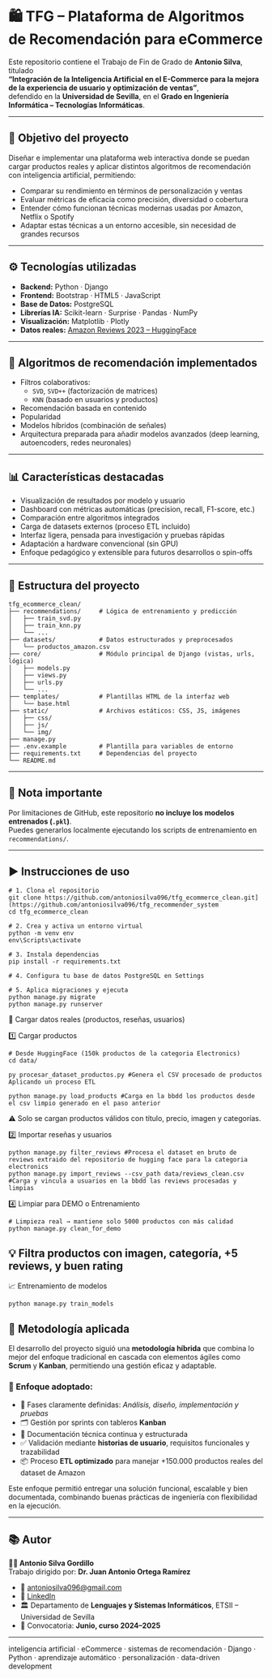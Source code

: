 # 🛍️ TFG – Plataforma de Algoritmos de Recomendación para eCommerce

Este repositorio contiene el Trabajo de Fin de Grado de **Antonio Silva**, titulado  
**“Integración de la Inteligencia Artificial en el E-Commerce para la mejora de la experiencia de usuario y optimización de ventas”**,  
defendido en la **Universidad de Sevilla**, en el **Grado en Ingeniería Informática – Tecnologías Informáticas**.

---

## 🎯 Objetivo del proyecto

Diseñar e implementar una plataforma web interactiva donde se puedan cargar productos reales y aplicar distintos algoritmos de recomendación con inteligencia artificial, permitiendo:

- Comparar su rendimiento en términos de personalización y ventas
- Evaluar métricas de eficacia como precisión, diversidad o cobertura
- Entender cómo funcionan técnicas modernas usadas por Amazon, Netflix o Spotify
- Adaptar estas técnicas a un entorno accesible, sin necesidad de grandes recursos

---

## ⚙️ Tecnologías utilizadas

- **Backend:** Python · Django  
- **Frontend:** Bootstrap · HTML5 · JavaScript  
- **Base de Datos:** PostgreSQL  
- **Librerías IA:** Scikit-learn · Surprise · Pandas · NumPy  
- **Visualización:** Matplotlib · Plotly  
- **Datos reales:** [Amazon Reviews 2023 – HuggingFace](https://huggingface.co/datasets/McAuley-Lab/Amazon-Reviews-2023)

---

## 🧠 Algoritmos de recomendación implementados

- Filtros colaborativos:
  - `SVD`, `SVD++` (factorización de matrices)
  - `KNN` (basado en usuarios y productos)
- Recomendación basada en contenido
- Popularidad
- Modelos híbridos (combinación de señales)
- Arquitectura preparada para añadir modelos avanzados (deep learning, autoencoders, redes neuronales)

---

## 📊 Características destacadas

- Visualización de resultados por modelo y usuario
- Dashboard con métricas automáticas (precision, recall, F1-score, etc.)
- Comparación entre algoritmos integrados
- Carga de datasets externos (proceso ETL incluido)
- Interfaz ligera, pensada para investigación y pruebas rápidas
- Adaptación a hardware convencional (sin GPU)
- Enfoque pedagógico y extensible para futuros desarrollos o spin-offs

---

## 📁 Estructura del proyecto

```text
tfg_ecommerce_clean/
├── recommendations/     # Lógica de entrenamiento y predicción
│   ├── train_svd.py
│   ├── train_knn.py
│   └── ...
├── datasets/            # Datos estructurados y preprocesados
│   └── productos_amazon.csv
├── core/                # Módulo principal de Django (vistas, urls, lógica)
│   ├── models.py
│   ├── views.py
│   ├── urls.py
│   └── ...
├── templates/           # Plantillas HTML de la interfaz web
│   └── base.html
├── static/              # Archivos estáticos: CSS, JS, imágenes
│   ├── css/
│   ├── js/
│   └── img/
├── manage.py
├── .env.example         # Plantilla para variables de entorno
├── requirements.txt     # Dependencias del proyecto
└── README.md
```
---

## 🚫 Nota importante

Por limitaciones de GitHub, este repositorio **no incluye los modelos entrenados (`.pkl`)**.  
Puedes generarlos localmente ejecutando los scripts de entrenamiento en `recommendations/`.

---

## ▶️ Instrucciones de uso

```
# 1. Clona el repositorio
git clone https://github.com/antoniosilva096/tfg_ecommerce_clean.git](https://github.com/antoniosilva096/tfg_recommender_system
cd tfg_ecommerce_clean

# 2. Crea y activa un entorno virtual
python -m venv env
env\Scripts\activate

# 3. Instala dependencias
pip install -r requirements.txt

# 4. Configura tu base de datos PostgreSQL en Settings

# 5. Aplica migraciones y ejecuta
python manage.py migrate
python manage.py runserver

```

🧾 Cargar datos reales (productos, reseñas, usuarios)

1️⃣ Cargar productos
```
# Desde HuggingFace (150k productos de la categoria Electronics)
cd data/

py procesar_dataset_productos.py #Genera el CSV procesado de productos Aplicando un proceso ETL

python manage.py load_products #Carga en la bbdd los productos desde el csv limpio generado en el paso anterior

```
⚠️ Solo se cargan productos válidos con título, precio, imagen y categorías.


2️⃣ Importar reseñas y usuarios
```
python manage.py filter_reviews #Procesa el dataset en bruto de reviews extraido del repositorio de hugging face para la categoria electronics
python manage.py import_reviews --csv_path data/reviews_clean.csv #Carga y vincula a usuarios en la bbdd las reviews procesadas y limpias

```

4️⃣ Limpiar para DEMO o Entrenamiento
```
# Limpieza real → mantiene solo 5000 productos con más calidad
python manage.py clean_for_demo
```
💡 Filtra productos con imagen, categoría, +5 reviews, y buen rating
---

📈 Entrenamiento de modelos
```
python manage.py train_models
```

## 🧪 Metodología aplicada

El desarrollo del proyecto siguió una **metodología híbrida** que combina lo mejor del enfoque tradicional en cascada con elementos ágiles como **Scrum** y **Kanban**, permitiendo una gestión eficaz y adaptable.

### 🔧 Enfoque adoptado:

- 📌 Fases claramente definidas: *Análisis, diseño, implementación y pruebas*
- 🗂️ Gestión por sprints con tableros **Kanban**
- 📝 Documentación técnica continua y estructurada
- ✅ Validación mediante **historias de usuario**, requisitos funcionales y trazabilidad
- 📦 Proceso **ETL optimizado** para manejar +150.000 productos reales del dataset de Amazon

Este enfoque permitió entregar una solución funcional, escalable y bien documentada, combinando buenas prácticas de ingeniería con flexibilidad en la ejecución.

---

## 📚 Autor

**👨‍💻 Antonio Silva Gordillo**  
Trabajo dirigido por: **Dr. Juan Antonio Ortega Ramírez**

- 📧 [antoniosilva096@gmail.com](mailto:antoniosilva096@gmail.com)  
- 🔗 [LinkedIn](https://www.linkedin.com/in/antoniosilva096/)  
- 🏛️ Departamento de **Lenguajes y Sistemas Informáticos**, ETSII – Universidad de Sevilla  
- 📅 Convocatoria: **Junio, curso 2024–2025**

---


inteligencia artificial · eCommerce · sistemas de recomendación · Django · Python · aprendizaje automático · personalización · data-driven development






